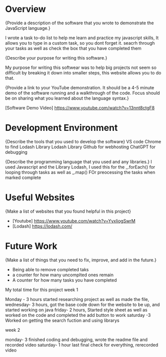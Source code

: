 # Overview



{Provide a description of the software that you wrote to demonstrate the JavaScript language.}

I wrote a task to-do list to help me learn and practice my javascript skills, It allows you to type in a custom task, so you dont forget it. seacrh through your tasks as well as check the box that you have completed them

{Describe your purpose for writing this software.}

My purpose for writing this softwear was to help big projects not seem so difficult by breaking it down into smaller steps, this website allows you to do that.

{Provide a link to your YouTube demonstration. It should be a 4-5 minute demo of the software running and a walkthrough of the code. Focus should be on sharing what you learned about the language syntax.}

[Software Demo Video] https://www.youtube.com/watch?v=13nnt8ctgF8

# Development Environment

{Describe the tools that you used to develop the software}
VS code
Chrome to find Lodash Library
Lodash Library
Github for webhosting
ChatGPT for debugging 


{Describe the programming language that you used and any libraries.}
I used Javascript and the Library Lodash, I used this for the _.forEach() for looping through tasks as well as _.map() FOr preocessing the tasks when marked complete

# Useful Websites

{Make a list of websites that you found helpful in this project}

- [Youtube]
https://www.youtube.com/watch?v=YyxliogSwrM
- [Lodash] https://lodash.com/

# Future Work

{Make a list of things that you need to fix, improve, and add in the future.}

- Being able to remove completed taks
- a counter for how many uncomplted ones remain
- A counter for how many tasks you have completed

My total time for this project
week 1

Monday - 3 hours started researching project as well as made the file,
wednesday- 3 hours, got the base code down for the website to be up, and started working on java
friday- 2 hours, Started style sheet as well as worked on the code and completed the add button to work
saturday -3 Worked on getting the search fuction and using librarys 

week 2 

monday- 3 finished coding and debugging, wrote the readme file and recorded video
saturday- 1 hour last final check for everything, rerecorded video